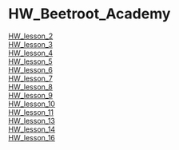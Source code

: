 # HW_Beetroot_Academy
[HW_lesson_2](https://github.com/KrokhaVolpe/HW_Beetroot_Academy/tree/main/HW_lesson_2)<br/>
[HW_lesson_3](https://github.com/KrokhaVolpe/HW_Beetroot_Academy/tree/main/HW_lesson_3)<br/>
[HW_lesson_4](https://github.com/KrokhaVolpe/HW_Beetroot_Academy/blob/main/HW_lesson_4)<br/>
[HW_lesson_5](https://github.com/KrokhaVolpe/HW_Beetroot_Academy/tree/main/HW_lesson_5)<br/>
[HW_lesson_6](https://github.com/KrokhaVolpe/HW_Beetroot_Academy/tree/main/HW_lesson_6)<br/>
[HW_lesson_7](https://github.com/KrokhaVolpe/HW_Beetroot_Academy/tree/main/HW_lesson_7)<br/>
[HW_lesson_8](https://github.com/KrokhaVolpe/HW_Beetroot_Academy/tree/main/HW_lesson_8)<br/>
[HW_lesson_9](https://github.com/KrokhaVolpe/HW_Beetroot_Academy/tree/main/HW_lesson_9)<br/>
[HW_lesson_10](https://github.com/KrokhaVolpe/HW_Beetroot_Academy/tree/main/HW_lesson_10)<br/>
[HW_lesson_11](https://github.com/KrokhaVolpe/HW_Beetroot_Academy/tree/main/HW_lesson_11)<br/>
[HW_lesson_13](https://github.com/KrokhaVolpe/HW_Beetroot_Academy/tree/main/HW_lesson_13)<br/>
[HW_lesson_14](https://github.com/KrokhaVolpe/HW_Beetroot_Academy/tree/main/HW_lesson_14)<br/>
[HW_lesson_16](https://github.com/KrokhaVolpe/HW_Beetroot_Academy/tree/main/HW_lesson_16)<br/>


